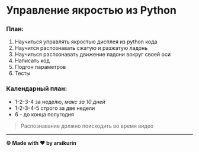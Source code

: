 # Управление якростью из Python

### План:

1. Научиться управлять якростью дисплея из python кода
2. Научится распознавать сжатую и разжатую ладонь
3. Научиться распознавать движение ладони вокруг своей оси
4. Написать код
5. Подгон параметров
6. Тесты

### Календарный план:

- 1-2-3-4 за неделю, _макс за 10 дней_
- 1-2-3-4-5 строго за две недели
- 6 - до конца полугодия

> Распознавание должно поисходить во время видео
---
**© Made with ❤️ by arsikurin**
